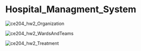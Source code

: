 # Hospital_Managment_System

![ce204_hw2_Organization](https://user-images.githubusercontent.com/93208734/230178254-993b23c9-0ec7-4961-ad0f-dbc30bcbccac.png)




![ce204_hw2_WardsAndTeams](https://user-images.githubusercontent.com/93208734/230178281-00f9ad45-f797-4f61-985f-34f8d20c06fc.png)



![ce204_hw2_Treatment](https://user-images.githubusercontent.com/93208734/230178297-ef69d0b6-0a76-4324-a500-15ad68408aba.png)
